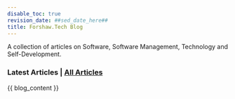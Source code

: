 ```yaml
---
disable_toc: true
revision_date: ##sed_date_here##
title: Forshaw.Tech Blog
---
```


A collection of articles on Software, Software Management, Technology and Self-Development.

### Latest Articles | [All Articles](articles.md)

{{ blog_content }}


